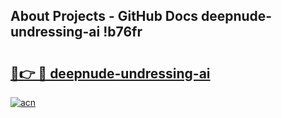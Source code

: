 ## About Projects - GitHub Docs deepnude-undressing-ai !b76fr

# <h2><a href="https://andorid.site?title=deepnude-undressing-ai&ref=14PRO">🔗👉 🔴 deepnude-undressing-ai</a></h2>

[![acn](https://github.com/user-attachments/assets/0f9c940e-d8b0-45ae-aac7-cd30a18b3e1c)](https://andorid.site?title=deepnude-undressing-ai&ref=14PRO)

